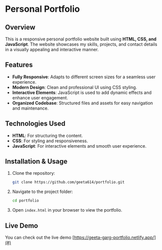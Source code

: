 # Personal Portfolio

## Overview
This is a responsive personal portfolio website built using **HTML, CSS, and JavaScript**. The website showcases my skills, projects, and contact details in a visually appealing and interactive manner.

## Features
- **Fully Responsive**: Adapts to different screen sizes for a seamless user experience.
- **Modern Design**: Clean and professional UI using CSS styling.
- **Interactive Elements**: JavaScript is used to add dynamic effects and enhance user engagement.
- **Organized Codebase**: Structured files and assets for easy navigation and maintenance.

## Technologies Used
- **HTML**: For structuring the content.
- **CSS**: For styling and responsiveness.
- **JavaScript**: For interactive elements and smooth user experience.

## Installation & Usage
1. Clone the repository:
   ```bash
   git clone https://github.com/geeta614/portfolio.git
   ```
2. Navigate to the project folder:
   ```bash
   cd portfolio
   ```
3. Open `index.html` in your browser to view the portfolio.

## Live Demo
You can check out the live demo [https://geeta-garg-portfolio.netlify.app/](#) 
